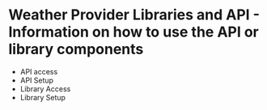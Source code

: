 <!--
SPDX-FileCopyrightText: 2019-2021 Alliander N.V.

SPDX-License-Identifier: MPL-2.0
-->
# Weather Provider Libraries and API - Information on how to use the API or library components

- API access
- API Setup
- Library Access
- Library Setup
